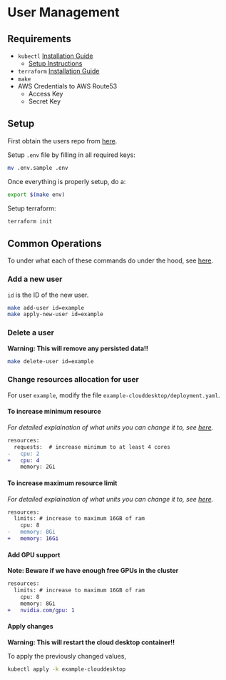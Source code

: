 # User Management

## Requirements

- `kubectl` [Installation Guide](https://kubernetes.io/docs/tasks/tools/)
  - [Setup Instructions](cluster.md#setup)
- `terraform` [Installation Guide](https://www.terraform.io/downloads.html)
- `make`
- AWS Credentials to AWS Route53
  - Access Key
  - Secret Key

## Setup

First obtain the users repo from [here](https://github.com/campusrover/clouddesktop-k8s).

Setup `.env` file by filling in all required keys:

```bash
mv .env.sample .env
```

Once everything is properly setup, do a:

```bash
export $(make env)
```

Setup terraform:

```bash
terraform init
```

## Common Operations

To under what each of these commands do under the hood, see [here](../lifecycle.md).

### Add a new user

`id` is the ID of the new user.

```bash
make add-user id=example
make apply-new-user id=example
```

### Delete a user

**Warning: This will remove any persisted data!!**

```bash
make delete-user id=example
```

### Change resources allocation for user

For user `example`, modify the file `example-clouddesktop/deployment.yaml`.

#### To increase minimum resource

*For detailed explaination of what units you can change it to, see [here](https://kubernetes.io/docs/concepts/configuration/manage-resources-containers/).*

```diff
resources:
  requests:  # increase minimum to at least 4 cores
-   cpu: 2
+   cpu: 4
    memory: 2Gi
```

#### To increase maximum resource limit

*For detailed explaination of what units you can change it to, see [here](https://kubernetes.io/docs/concepts/configuration/manage-resources-containers/).*

```diff
resources:
  limits: # increase to maximum 16GB of ram
    cpu: 8
-   memory: 8Gi
+   memory: 16Gi
```

#### Add GPU support

**Note: Beware if we have enough free GPUs in the cluster**

```diff
resources:
  limits: # increase to maximum 16GB of ram
    cpu: 8
    memory: 8Gi
+   nvidia.com/gpu: 1
```

#### Apply changes

**Warning: This will restart the cloud desktop container!!**

To apply the previously changed values,

```bash
kubectl apply -k example-clouddesktop
```
